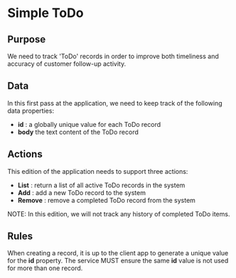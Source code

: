 # Simple ToDo

## Purpose
We need to track 'ToDo' records in order to improve both timeliness and accuracy of customer follow-up activity.

## Data
In this first pass at the application, we need to keep track of the following data properties: 

 * **id** : a globally unique value for each ToDo record
 * **body** the text content of the ToDo record

## Actions
This edition of the application needs to support three actions:

 * **List** : return a list of all active ToDo records in the system
 * **Add** : add a new ToDo record to the system
 * **Remove** : remove a completed ToDo record from the system

NOTE: In this edition, we will not track any history of completed ToDo items.

## Rules
When creating a record, it is up to the client app to generate a unique value for the **id** property. The service MUST ensure the same **id** value is not used for more than one record.

